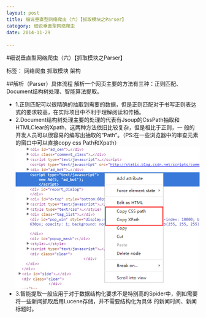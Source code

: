 ```yaml
---
layout: post
title: 细说垂直型网络爬虫（六）【抓取模块之Parser】
category: 细说垂直型网络爬虫
date: 2014-11-29

---
```


#细说垂直型网络爬虫（六）【抓取模块之Parser】

标签： 网络爬虫 抓取模块 架构

<!-- more -->

##解析（Parser）具体流程
解析一个网页主要的方法有三种：正则匹配、Document结构树处理、智能算法提取。
>
- 1.正则匹配可以很精确的抽取到需要的数据，但是正则匹配对于书写正则表达式的要求较高，在实际项目中不利于理解阅读和传播。
- 2.Document结构树处理主要的处理的代表有Jsoup的CssPath抽取和HTMLClear的Xpath，这两种方法依旧比较复杂，但是相比于正则，一
般的开发人员可以很容易的编写出抽取的“Path”。（PS:在一些浏览器中的审查元素的窗口中可以直接copy css Path和Xpath）
![审查元素copyPath](/res/img/blogimg/copyPath.png)
- 3.智能提取一般应用于对于数据结构化要求不是特别高的Spider中，例如需要将一些新闻抓取后用Lucene存储，并不需要结构化为具体
的新闻时间、新闻标题时。














